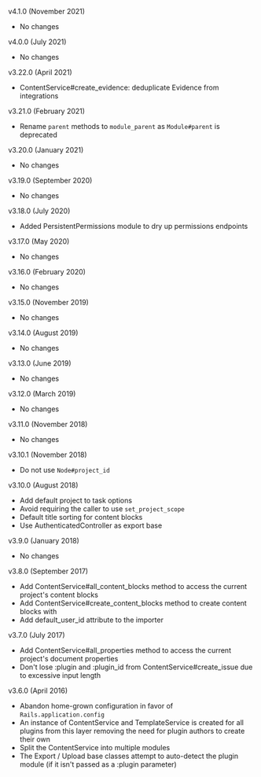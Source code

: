 v4.1.0 (November 2021)
  - No changes

v4.0.0 (July 2021)
  - No changes

v3.22.0 (April 2021)
  - ContentService#create_evidence: deduplicate Evidence from integrations

v3.21.0 (February 2021)
  - Rename `parent` methods to `module_parent` as `Module#parent` is deprecated

v3.20.0 (January 2021)
  - No changes

v3.19.0 (September 2020)
  - No changes

v3.18.0 (July 2020)
  - Added PersistentPermissions module to dry up permissions endpoints

v3.17.0 (May 2020)
  - No changes

v3.16.0 (February 2020)
  - No changes

v3.15.0 (November 2019)
  - No changes

v3.14.0 (August 2019)
  - No changes

v3.13.0 (June 2019)
  - No changes

v3.12.0 (March 2019)
  - No changes

v3.11.0 (November 2018)
  - No changes

v3.10.1 (November 2018)
  - Do not use `Node#project_id`

v3.10.0 (August 2018)
  - Add default project to task options
  - Avoid requiring the caller to use `set_project_scope`
  - Default title sorting for content blocks
  - Use AuthenticatedController as export base

v3.9.0 (January 2018)
  - No changes

v3.8.0 (September 2017)
  - Add ContentService#all_content_blocks method to access the current project's content blocks
  - Add ContentService#create_content_blocks method to create content blocks with
  - Add default_user_id attribute to the importer

v3.7.0 (July 2017)
  - Add ContentService#all_properties method to access the current project's document properties
  - Don't lose :plugin and :plugin_id from ContentService#create_issue due to excessive input length

v3.6.0 (April 2016)
  - Abandon home-grown configuration in favor of `Rails.application.config`
  - An instance of ContentService and TemplateService is created for all plugins from this layer removing the need for plugin authors to create their own
  - Split the ContentService into multiple modules
  - The Export / Upload base classes attempt to auto-detect the plugin module (if it isn't passed as a :plugin parameter)
